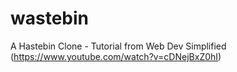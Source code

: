 # wastebin
A Hastebin Clone - Tutorial from Web Dev Simplified (https://www.youtube.com/watch?v=cDNejBxZ0hI)
